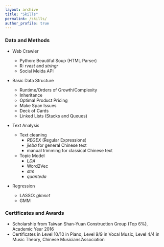 ```yaml
---
layout: archive
title: "Skills"
permalink: /skills/
author_profile: true
---
```


### Data and Methods

- Web Crawler
  * Python: Beautiful Soup (HTML Parser)
  * R: _rvest_ and _stringr_
  * Social Meida API
  
- Basic Data Structure
  * Runtime/Orders of Growth/Complexity
  * Inheritance
  * Optimal Product Pricing
  * Make Span Issues
  * Deck of Cards
  * Linked Lists (Stacks and Queues)
  
- Text Analysis
  * Text cleaning
    * _REGEX_ (Regular Expressions) 
    * _jieba_ for general Chinese text
    * manual trimming for classical Chinese text  
  * Topic Model
    * _LDA_
    * Word2Vec
    * _stm_
    * _quanteda_

- Regression
  * LASSO: _glmnet_
  * GMM


### Certificates and Awards

- Scholarship from Taiwan Shan-Yuan Construction Group (Top 6%), Academic Year 2016
- Certificates in Level 10/10 in Piano, Level 9/9 in Vocal Music, Level 4/4 in Music Theory, Chinese Musicians’Association

